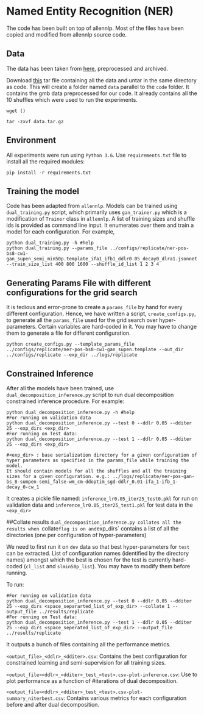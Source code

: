 # Named Entity Recognition (NER)

The code has been built on top of allennlp. 
Most of the files have been copied and modified from allennlp source code.

## Data
The data has been taken from [here](https://gmb.let.rug.nl/data.php), preprocessed and archived. 

Download [this]() tar file containing all the data and untar in the same directory as code. This will create a folder named `data` parallel to the `code` folder. It contains the gmb data preprocessed for our code. It already contains all the 10 shuffles which were used to run the experiments.

```
wget ()

tar -zxvf data.tar.gz
```

## Environment
All experiments were run using `Python 3.6`. Use `requirements.txt` file to install all the required modules:
```
pip install -r requirements.txt
```

## Training the model
Code has been adapted from `allennlp`.
 Models can be trained using `dual_training.py` script, which primarily uses `gan_trainer.py` which is a modification of `Trainer` class in `allennlp`. A list of training sizes and shuffle ids is provided as command line input. It enumerates over them and train a model for each configuration. For example, 
 ```
 python dual_training.py -h #help
 python dual_training.py --params_file ../configs/replicate/ner-pos-bs8-cw1-gan_supen_semi_min50p.template_ifa1_ifb1_ddlr0.05_decay0_dlra1.jsonnet --train_size_list 400 800 1600 --shuffle_id_list 1 2 3 4
 ```
 
## Generating Params File with different configurations for the grid search
It is tedious and error-prone to create a `params_file` by hand for every different configuration. Hence, we have written a script, `create_configs.py`, to generate all the `params_file` used for the grid search over hyper-parameters. Certain variables are hard-coded in it. You may have to change them to generate a file for different configuration. 

```
python create_configs.py --template_params_file ../configs/replicate/ner-pos-bs8-cw1-gan_supen.template --out_dir ../configs/replicate --exp_dir ../logs/replicate
```

## Constrained Inference 
After all the models have been trained, use `dual_decomposition_inference.py` script to run dual decomposition constrained inference procedure. For example:
```
python dual_decomposition_inference.py -h #help
#For running on validation data
python dual_decomposition_inference.py --test 0 --ddlr 0.05 --dditer 25 --exp_dirs <exp_dir>
#For running on Test data:
python dual_decomposition_inference.py --test 1 --ddlr 0.05 --dditer 25 --exp_dirs <exp_dir>

#<exp_dir> : base serialization directory for a given configuration of hyper parameters as specified in the params_file while training the model. 
It should contain models for all the shuffles and all the training sizes for a given configuration. e.g.: ../logs/replicate/ner-pos-gan-bs_8-sumpen-semi_false-wm_cm-ddoptim_sgd-ddlr_0.01-ifa_1-ifb_1-decay_0-cw_1
```
It creates a pickle file named: `inference_lr0.05_iter25_test0.pkl` for run on validation data and `inference_lr0.05_iter25_test1.pkl` for test data in the `<exp_dir>`

##Collate results
`dual_decomposition_inference.py collates all the results when `collate` flag is on and `exp_dirs` contains a list of all the directories (one per configuration of hyper-parameters)

We need to first run it on `dev` data so that best hyper-parameters for `test` can be extracted. List of configuration names  (identified by the directory names) amongst which the best is chosen for the test is currently hard-coded (`cl_list` and `slmin50p_list`).  You may have to modify them before running.

To run:
```
#For running on validation data
python dual_decomposition_inference.py --test 0 --ddlr 0.05 --dditer 25 --exp_dirs <space_separarted_list_of_exp_dir> --collate 1 --output_file ../results/replicate
#For running on Test data:
python dual_decomposition_inference.py --test 1 --ddlr 0.05 --dditer 25 --exp_dirs <space_seperated_list_of_exp_dir> --output_file ../results/replicate
```

It outputs a bunch of files containing all the performance metrics. 

`<output_file>_<ddlr>_<dditer>.csv`: Contains the best configuration for constrained learning and semi-supervision for all training sizes.

`<output_file><ddlr>_<dditer>_test_<test>.csv-plot-inference.csv`: Use to plot performance as a function of #iterations of dual decomposition.

`<output_file><ddlr>_<dditer>_test_<test>.csv-plot-summary_niterbest.csv`: Contains various metrics for each configuration before and after dual decomposition.





